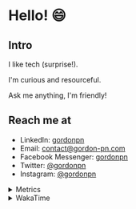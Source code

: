 # Hello! 😄

## Intro

I like tech (surprise!).

I'm curious and resourceful.

Ask me anything, I'm friendly!

## Reach me at

- LinkedIn: [gordonpn](https://www.linkedin.com/in/gordonpn/)
- Email: [contact@gordon-pn.com](mailto:contact@gordon-pn.com)
- Facebook Messenger: [gordonpn](https://www.messenger.com/t/Gordonpn)
- Twitter: [@gordonpn](https://twitter.com/Gordonpn)
- Instagram: [@gordonpn](https://www.instagram.com/gordonpn/)

<details>
  <summary>Metrics</summary>

  <img align="center" src="https://github.com/gordonpn/gordonpn/blob/master/github-metrics.svg" alt="GitHub Metrics">

</details>

<details>
  <summary>WakaTime</summary>

  <!--START_SECTION:waka-->
📊 **This Week I Spent My Time On** 

```text
💬 Programming Languages: 
TypeScript               8 hrs 52 mins       █████████░░░░░░░░░░░░░░░░   35.98 % 
Java                     5 hrs 59 mins       ██████░░░░░░░░░░░░░░░░░░░   24.26 % 
XML                      5 hrs 38 mins       ██████░░░░░░░░░░░░░░░░░░░   22.88 % 
Brazil Dependency Config 3 hrs 24 mins       ███░░░░░░░░░░░░░░░░░░░░░░   13.79 % 
YAML                     22 mins             ░░░░░░░░░░░░░░░░░░░░░░░░░   01.51 % 

🔥 Editors: 
IntelliJ IDEA            15 hrs 21 mins      ████████████████░░░░░░░░░   62.22 % 
Cursor                   9 hrs 18 mins       █████████░░░░░░░░░░░░░░░░   37.71 % 
VS Code                  1 min               ░░░░░░░░░░░░░░░░░░░░░░░░░   00.07 % 
```


 Last Updated on 23/09/2024 16:25:18 UTC
<!--END_SECTION:waka-->
</details>
